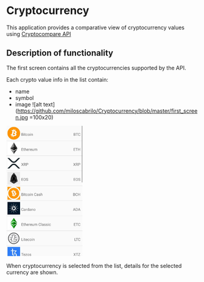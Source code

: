 # Cryptocurrency

This application provides a comparative view of cryptocurrency values using [Cryptocompare API](https://min-api.cryptocompare.com/)

## **Description of functionality**

The first screen contains all the cryptocurrencies supported by the API.

Each crypto value info in the list contain:
* name
* symbol
* image
![alt text](https://github.com/miloscabrilo/Cryptocurrency/blob/master/first_screen.jpg =100x20)

<img src="https://github.com/miloscabrilo/Cryptocurrency/blob/master/first_screen.jpg" width="200">

When cryptocurrency is selected from the list, details for the selected currency are shown.


